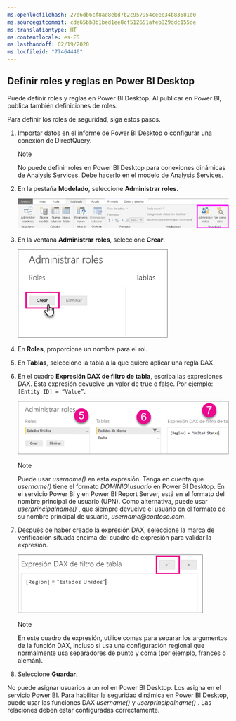 ```yaml
---
ms.openlocfilehash: 27d6db6cf8ad8ebd7b2c957954ceec34b83681d0
ms.sourcegitcommit: cde65bb8b1bed1ee8cf512651afeb829ddc155de
ms.translationtype: HT
ms.contentlocale: es-ES
ms.lasthandoff: 02/19/2020
ms.locfileid: "77464446"
---
```

## <a name="define-roles-and-rules-in-power-bi-desktop"></a>Definir roles y reglas en Power BI Desktop
Puede definir roles y reglas en Power BI Desktop. Al publicar en Power BI, publica también definiciones de roles.

Para definir los roles de seguridad, siga estos pasos.

1. Importar datos en el informe de Power BI Desktop o configurar una conexión de DirectQuery.
   
   > [!NOTE]
   > No puede definir roles en Power BI Desktop para conexiones dinámicas de Analysis Services. Debe hacerlo en el modelo de Analysis Services.
   > 
   > 
2. En la pestaña **Modelado**, seleccione **Administrar roles**.
   
   ![Selección de Administrar roles](./media/rls-desktop-define-roles/powerbi-desktop-security.png)
3. En la ventana **Administrar roles**, seleccione **Crear**.
   
   ![Seleccionar Crear](./media/rls-desktop-define-roles/powerbi-desktop-security-create-role.png)
4. En **Roles**, proporcione un nombre para el rol. 
5. En **Tablas**, seleccione la tabla a la que quiere aplicar una regla DAX.
6. En el cuadro **Expresión DAX de filtro de tabla**, escriba las expresiones DAX. Esta expresión devuelve un valor de true o false. Por ejemplo: ```[Entity ID] = “Value”```.
      
   ![Ventana Administrar roles](./media/rls-desktop-define-roles/powerbi-desktop-security-create-rule.png)

   > [!NOTE]
   > Puede usar *username()* en esta expresión. Tenga en cuenta que *username()* tiene el formato *DOMINIO\usuario* en Power BI Desktop. En el servicio Power BI y en Power BI Report Server, está en el formato del nombre principal de usuario (UPN). Como alternativa, puede usar *userprincipalname()* , que siempre devuelve el usuario en el formato de su nombre principal de usuario, *username\@contoso.com*.
   > 
   > 

7. Después de haber creado la expresión DAX, seleccione la marca de verificación situada encima del cuadro de expresión para validar la expresión.
      
   ![Validación de la expresión DAX](./media/rls-desktop-define-roles/powerbi-desktop-security-validate-dax.png)
   
   > [!NOTE]
   > En este cuadro de expresión, utilice comas para separar los argumentos de la función DAX, incluso si usa una configuración regional que normalmente usa separadores de punto y coma (por ejemplo, francés o alemán). 
   >
   >
   
8. Seleccione **Guardar**.

No puede asignar usuarios a un rol en Power BI Desktop. Los asigna en el servicio Power BI. Para habilitar la seguridad dinámica en Power BI Desktop, puede usar las funciones DAX *username()* y *userprincipalname()* . Las relaciones deben estar configuradas correctamente. 

